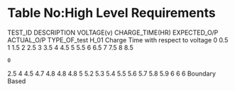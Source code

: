 # Table No:High Level Requirements
TEST_ID	DESCRIPTION	VOLTAGE(v)	CHARGE_TIME(HR)	EXPECTED_O/P	ACTUAL_O/P	TYPE_OF_test
H_01	Charge Time with respect to voltage	0
0.5
1
1.5
2
2.5
3
3.5
4
4.5
5
5.5
6
6.5
7
7.5
8
8.5


	0
2.5
4
4.5
4.7
4.8
4.8
4.8
5
5.2
5.3
5.4
5.5
5.6
5.7
5.8
5.9
6	      6	    6	Boundary Based

